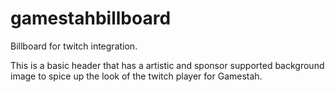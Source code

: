 # gamestahbillboard
Billboard for twitch integration.

This is a basic header that has a artistic and sponsor supported background image to spice up the look of the twitch player for Gamestah.
